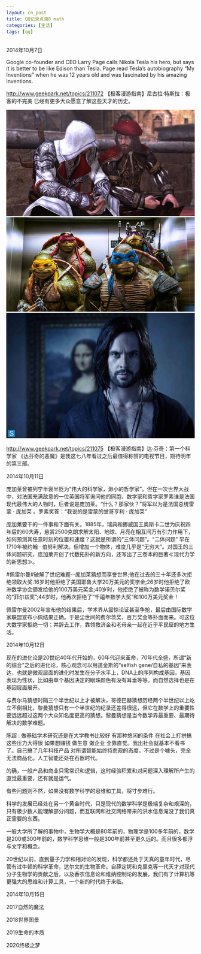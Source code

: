 ```yaml
---
layout: cn_post
title: QQ记录点滴8 math
categories: [生活]
tags: [qq]
---
```


2014年10月7日

Google co-founder and CEO Larry Page calls Nikola Tesla his hero, but says it is better to be like Edison than Tesla. Page read Tesla’s autobiography “My Inventions” when he was 12 years old and was fascinated by his amazing inventions.

http://www.geekpark.net/topics/211072 【极客漫游指南】尼古拉·特斯拉：极客的不完美 已经有更多大众愿意了解这些天才的历史。

![dafenqi](/images/2014-10-qq-dafenqi.jpg) ![dafenqi2](/images/2014-10-qq-dafenqi2.jpg) ![dafenqi3](/images/2014-10-qq-dafenqi3.jpg)

http://www.geekpark.net/topics/211075 【极客漫游指南】达·芬奇：第一个科学家 《达芬奇的恶魔》是我这七八年看过之后最值得称赞的电视节目，期待明年的第三部。

2014年10月11日

庞加莱曾被列宁半褒半贬为“伟大的科学家，渺小的哲学家”。但在一次世界大战中，对法国充满敌意的一位英国将军询问他的同胞、数学家和哲学家罗素谁是法国现代最伟大的人物时，后者说是庞加莱。“什么？那家伙？”将军以为是法国总统雷蒙 · 庞加莱 。罗素笑答：“我说的是雷蒙的堂哥亨利 · 庞加莱”

庞加莱要干的一件事和下面有关。1885年，瑞典和挪威国王奥斯卡二世为庆祝四年后的60大寿，悬赏2500克朗求解太阳、地球、月亮在相互间万有引力作用下，如何预测其任意时刻的位置和速度？这就是所谓的“三体问题”。“二体问题” 早在1710年被约翰 · 伯努利解决。但增加一个物体，难度几乎是“无穷大”。对国王的三体问题研究，庞加莱开创了代数拓扑的新方向，还写出了三卷本的巨著≪现代力学的新思想≫。

#佩雷尔曼#破解了世纪难题--庞加莱猜想而享誉世界;他在过去的三十年还多次拒绝领取大奖:16岁时他拒绝了美国耶鲁大学20万美元的奖学金;26岁时他拒绝了欧洲数学协会颁发给他的100万美元奖金;40岁时，他拒绝了被称为数学诺贝尔奖的“菲尔兹奖”;44岁时，他再次拒绝了“千禧年数学大奖”和100万美元奖金！

佩雷尔曼2002年宣布他的结果后，学术界从震惊论证甚至争抢，最后由国际数学家联盟宣布小佩结果正确。于是尘世间的费尔茨奖，百万奖金等扑面而来。可这位大数学家拒绝一切；并辞去工作，靠领救济金和老母亲一起在近乎平民窟的地方生活。

2014年10月12日

现在的进化论是20世纪40年代开始的，60年代迎来革命，70年代全盛，所谓“新的综合”之后的进化论，核心观念可以用道金斯的“selfish gene/自私的基因”来表达，也就是微观层面的进化时发生在分子水平上，DNA上的序列构成基因，基因表现为性状，比如由单个基因决定的眼珠颜色有没有耳垂等等。而自然选择也是在基因层面展开。

与费尔马猜想时隔三个半世纪以上才被解决，哥德巴赫猜想历经两个半世纪以上屹立不倒相比，黎曼猜想只有一个半世纪的纪录还差得很远，但它在数学上的重要性要远远超过这两个大众知名度更高的猜想。黎曼猜想是当今数学界最重要、最期待解决的数学难题。

陈超 : 做基础学术研究还是在大学教书比较好 有那种悠闲的条件 在社会上打拼搞这些压力大得很 如果想赚钱 做生意 做企业 全靠直觉。我出社会就基本不看书了。自己搞了几年科技产品 对所谓智能始终持悲观的态度。不过是个噱头，完全无法商品化。人工智能还处在石器时代。

的确，一般产品和商业只需常识和逻辑，这时经验积累和对问题深入理解所产生的直觉最重要，还有就是运气。

有些问题则不然，如果没有数学科学的思维和工具，将寸步难行。

科学的发展已经处在另一个黄金时代，只是现代的数学科学是极端复杂和艰深的，只有极少数人能理解部分问题，而互联网和社交网络带来的洪水信息淹没了我们真正需要的东西。

一般大学所了解的事物中，生物学大概是80年前的，物理学是100多年前的，数学是200或300年前的，数学科学思维一般是300年前甚至更久远的。而且很多都浮与文字和概念。

20世纪以前，直到量子力学和相对论的发现，科学都还处于天真的童年时代，尽管有过牛顿的科学革命，达尔文的生物革命。自薛定锷和克里克等一代天才对现代分子生物学的贡献之后，以及香农信息论和维纳控制论的发展，我们有了计算机等更强大的思维和计算工具，一个新的时代终于来临。

2014年10月15日

2017自然的魔法

2018世界图景

2019生命的本质

2020终极之梦
